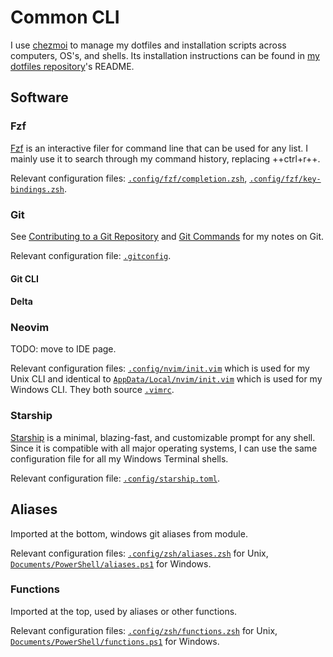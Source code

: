 # Common CLI

I use [chezmoi](https://github.com/twpayne/chezmoi) to manage my dotfiles and installation scripts across computers, OS's, and shells.
Its installation instructions can be found in [my dotfiles repository](https://github.com/patrick-5546/dotfiles)'s README.

## Software

### Fzf

[Fzf](https://github.com/junegunn/fzf) is an interactive filer for command line that can be used for any list.
I mainly use it to search through my command history, replacing ++ctrl+r++.

Relevant configuration files: [`.config/fzf/completion.zsh`](https://github.com/patrick-5546/dotfiles/blob/main/dot_config/fzf/completion.zsh),
[`.config/fzf/key-bindings.zsh`](https://github.com/patrick-5546/dotfiles/blob/main/dot_config/fzf/key-bindings.zsh).

### Git

See [Contributing to a Git Repository](../../reference/git/git_contributing.md) and [Git Commands](../../reference/git/git_commands.md)
for my notes on Git.

Relevant configuration file: [`.gitconfig`](https://github.com/patrick-5546/dotfiles/blob/main/dot_gitconfig.tmpl).

#### Git CLI

#### Delta

### Neovim

TODO: move to IDE page.

Relevant configuration files: [`.config/nvim/init.vim`](https://github.com/patrick-5546/dotfiles/blob/main/dot_config/nvim/init.vim)
which is used for my Unix CLI and identical to [`AppData/Local/nvim/init.vim`](https://github.com/patrick-5546/dotfiles/blob/main/AppData/Local/nvim/init.vim)
which is used for my Windows CLI. They both source [`.vimrc`](https://github.com/patrick-5546/dotfiles/blob/main/dot_vimrc).

### Starship

[Starship](https://starship.rs) is a minimal, blazing-fast, and customizable prompt for any shell.
Since it is compatible with all major operating systems, I can use the same configuration file for all my Windows Terminal shells.

Relevant configuration file: [`.config/starship.toml`](https://github.com/patrick-5546/dotfiles/blob/main/dot_config/starship.toml).

## Aliases

Imported at the bottom, windows git aliases from module.

Relevant configuration files: [`.config/zsh/aliases.zsh`](https://github.com/patrick-5546/dotfiles/blob/main/dot_config/zsh/aliases.zsh)
for Unix, [`Documents/PowerShell/aliases.ps1`](https://github.com/patrick-5546/dotfiles/blob/main/Documents/PowerShell/aliases.ps1)
for Windows.

### Functions

Imported at the top, used by aliases or other functions.

Relevant configuration files: [`.config/zsh/functions.zsh`](https://github.com/patrick-5546/dotfiles/blob/main/dot_config/zsh/functions.zsh)
for Unix, [`Documents/PowerShell/functions.ps1`](https://github.com/patrick-5546/dotfiles/blob/main/Documents/PowerShell/functions.ps1) for Windows.
